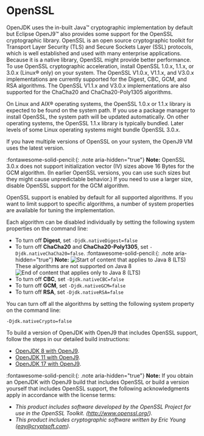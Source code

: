 <!--
* Copyright (c) 2017, 2023 IBM Corp. and others
*
* This program and the accompanying materials are made
* available under the terms of the Eclipse Public License 2.0
* which accompanies this distribution and is available at
* https://www.eclipse.org/legal/epl-2.0/ or the Apache
* License, Version 2.0 which accompanies this distribution and
* is available at https://www.apache.org/licenses/LICENSE-2.0.
*
* This Source Code may also be made available under the
* following Secondary Licenses when the conditions for such
* availability set forth in the Eclipse Public License, v. 2.0
* are satisfied: GNU General Public License, version 2 with
* the GNU Classpath Exception [1] and GNU General Public
* License, version 2 with the OpenJDK Assembly Exception [2].
*
* [1] https://www.gnu.org/software/classpath/license.html
* [2] https://openjdk.org/legal/assembly-exception.html
*
* SPDX-License-Identifier: EPL-2.0 OR Apache-2.0 OR GPL-2.0-only WITH Classpath-exception-2.0 OR GPL-2.0-only WITH OpenJDK-assembly-exception-1.0
-->

# OpenSSL

OpenJDK uses the in-built Java&trade; cryptographic implementation by default but Eclipse OpenJ9&trade; also provides some support for the OpenSSL cryptographic library. OpenSSL is an open source cryptographic toolkit for Transport Layer Security (TLS) and Secure Sockets Layer (SSL) protocols, which is well established and used with many enterprise applications. Because it is a native library, OpenSSL might provide better performance. To use OpenSSL cryptographic acceleration, install OpenSSL 1.0.x, 1.1.x, or 3.0.x (Linux&reg; only) on your system. The OpenSSL V1.0.x, V1.1.x, and V3.0.x implementations are currently supported for the Digest, CBC, GCM, and RSA algorithms. The OpenSSL V1.1.x and V3.0.x implementations are also supported for the ChaCha20 and ChaCha20-Poly1305 algorithms.

On Linux and AIX&reg; operating systems, the OpenSSL 1.0.x or 1.1.x library is expected to be found on the system path. If you use a package manager to install OpenSSL, the system path will be updated automatically. On other operating systems, the OpenSSL 1.1.x library is typically bundled. Later levels of some Linux operating systems might bundle OpenSSL 3.0.x.

If you have multiple versions of OpenSSL on your system, the OpenJ9 VM uses the latest version.

:fontawesome-solid-pencil:{: .note aria-hidden="true"} **Note:** OpenSSL 3.0.x does not support initialization vector (IV) sizes above 16 Bytes for the GCM algorithm. (In earlier OpenSSL versions, you can use such sizes but they might cause unpredictable behavior.) If you need to use a larger size, disable OpenSSL support for the GCM algorithm.

OpenSSL support is enabled by default for all supported algorithms. If you want to limit support to specific algorithms, a number of system properties are available for tuning the implementation.

Each algorithm can be disabled individually by setting the following system properties on the command line:


- To turn off **Digest**, set `-Djdk.nativeDigest=false`
- To turn off **ChaCha20** and **ChaCha20-Poly1305**, set `-Djdk.nativeChaCha20=false`. :fontawesome-solid-pencil:{: .note aria-hidden="true"} **Note:** ![Start of content that applies to Java 8 (LTS)](cr/java8.png) These algorithms are not supported on Java 8 ![End of content that applies only to Java 8 (LTS)](cr/java_close_lts.png)
- To turn off **CBC**, set `-Djdk.nativeCBC=false`
- To turn off **GCM**, set `-Djdk.nativeGCM=false`
- To turn off **RSA**, set `-Djdk.nativeRSA=false`

You can turn off all the algorithms by setting the following system property on the command line:

```
-Djdk.nativeCrypto=false
```

To build a version of OpenJDK with OpenJ9 that includes OpenSSL support, follow the steps in our detailed build instructions:

- [OpenJDK 8 with OpenJ9](https://github.com/eclipse-openj9/openj9/blob/master/doc/build-instructions/Build_Instructions_V8.md).
- [OpenJDK 11 with OpenJ9](https://github.com/eclipse-openj9/openj9/blob/master/doc/build-instructions/Build_Instructions_V11.md).
- [OpenJDK 17 with OpenJ9](https://github.com/eclipse-openj9/openj9/blob/master/doc/build-instructions/Build_Instructions_V17.md).

:fontawesome-solid-pencil:{: .note aria-hidden="true"} **Note:** If you obtain an OpenJDK with OpenJ9 build that includes OpenSSL or build a version yourself that includes OpenSSL support, the following acknowledgments apply in accordance with the license terms:

- *This product includes software developed by the OpenSSL Project for use in the OpenSSL Toolkit. (http://www.openssl.org/).*
- *This product includes cryptographic software written by Eric Young (eay@cryptsoft.com).*


<!-- ==== END OF TOPIC ==== openssl.md ==== -->
